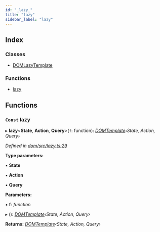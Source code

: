 ```yaml
---
id: "_lazy_"
title: "lazy"
sidebar_label: "lazy"
---
```


## Index

### Classes

* [DOMLazyTemplate](../classes/_lazy_.domlazytemplate.md)

### Functions

* [lazy](_lazy_.md#const-lazy)

## Functions

### `Const` lazy

▸ **lazy**<**State**, **Action**, **Query**>(`f`: function): *[DOMTemplate](../interfaces/_template_.domtemplate.md)‹State, Action, Query›*

*Defined in [dom/src/lazy.ts:29](https://github.com/fponticelli/tempo/blob/master/dom/src/lazy.ts#L29)*

**Type parameters:**

▪ **State**

▪ **Action**

▪ **Query**

**Parameters:**

▪ **f**: *function*

▸ (): *[DOMTemplate](../interfaces/_template_.domtemplate.md)‹State, Action, Query›*

**Returns:** *[DOMTemplate](../interfaces/_template_.domtemplate.md)‹State, Action, Query›*
